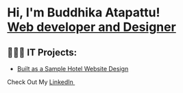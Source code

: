 <h1>Hi, I'm Buddhika Atapattu! <br/><a href="https://github.com/Buddhika-Atapattu">Web developer and Designer</a></h1>

<h2>👨🏽‍💻 IT Projects:</h2>

  - [Built as a Sample Hotel Website Design](https://www.canva.com/design/DAFTp0j75aM/K1_VyLcgtdtj7wdZaF7V7A/view?website#4:stay)

Check Out My <a href="https://www.linkedin.com/in/buddhika-atapattu-ba3705b5/">LinkedIn </a>
